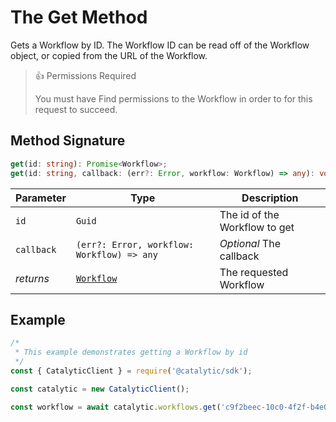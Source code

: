 # The Get Method

Gets a Workflow by ID. The Workflow ID can be read off of the Workflow object, or copied from the URL of the Workflow.

> 👍 Permissions Required
>
> You must have Find permissions to the Workflow in order to for this request to succeed.

## Method Signature

```typescript
get(id: string): Promise<Workflow>;
get(id: string, callback: (err?: Error, workflow: Workflow) => any): void;
```

| Parameter  | Type                                       | Description                   |
| ---------- | ------------------------------------------ | ----------------------------- |
| `id`       | `Guid`                                     | The id of the Workflow to get |
| `callback` | `(err?: Error, workflow: Workflow) => any` | _Optional_ The callback       |
| _returns_  | [`Workflow`](doc:the-workflow-entity-node) | The requested Workflow        |

## Example

```js
/*
 * This example demonstrates getting a Workflow by id
 */
const { CatalyticClient } = require('@catalytic/sdk');

const catalytic = new CatalyticClient();

const workflow = await catalytic.workflows.get('c9f2beec-10c0-4f2f-b4e0-1d884c7e053c');
```

